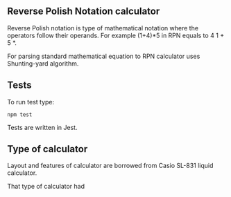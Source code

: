 ## Reverse Polish Notation calculator

Reverse Polish notation is type of mathematical notation where the operators follow their operands. 
For example (1+4)*5 in RPN equals to 4 1 + 5 *.

For parsing standard mathematical equation to RPN calculator uses Shunting-yard algorithm.

## Tests

To run test type:

  ```
  npm test
  ```

Tests are written in Jest.  

## Type of calculator

Layout and features of calculator are borrowed from Casio SL-831 liquid calculator.

That type of calculator had 
